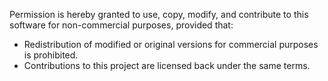 Permission is hereby granted to use, copy, modify, and contribute to this software
for non-commercial purposes, provided that:
- Redistribution of modified or original versions for commercial purposes is prohibited.
- Contributions to this project are licensed back under the same terms.

